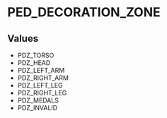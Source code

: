 # PED_DECORATION_ZONE

## Values
* PDZ_TORSO
* PDZ_HEAD
* PDZ_LEFT_ARM
* PDZ_RIGHT_ARM
* PDZ_LEFT_LEG
* PDZ_RIGHT_LEG
* PDZ_MEDALS
* PDZ_INVALID